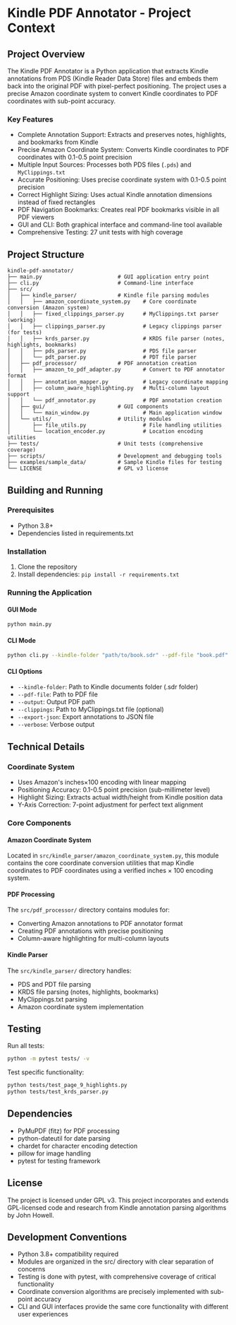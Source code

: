 # Kindle PDF Annotator - Project Context

## Project Overview

The Kindle PDF Annotator is a Python application that extracts Kindle annotations from PDS (Kindle Reader Data Store) files and embeds them back into the original PDF with pixel-perfect positioning. The project uses a precise Amazon coordinate system to convert Kindle coordinates to PDF coordinates with sub-point accuracy.

### Key Features
- Complete Annotation Support: Extracts and preserves notes, highlights, and bookmarks from Kindle
- Precise Amazon Coordinate System: Converts Kindle coordinates to PDF coordinates with 0.1-0.5 point precision
- Multiple Input Sources: Processes both PDS files (`.pds`) and `MyClippings.txt`
- Accurate Positioning: Uses precise coordinate system with 0.1-0.5 point precision
- Correct Highlight Sizing: Uses actual Kindle annotation dimensions instead of fixed rectangles
- PDF Navigation Bookmarks: Creates real PDF bookmarks visible in all PDF viewers
- GUI and CLI: Both graphical interface and command-line tool available
- Comprehensive Testing: 27 unit tests with high coverage

## Project Structure

```
kindle-pdf-annotator/
├── main.py                        # GUI application entry point
├── cli.py                         # Command-line interface
├── src/
│   ├── kindle_parser/             # Kindle file parsing modules
│   │   ├── amazon_coordinate_system.py    # Core coordinate conversion (Amazon system)
│   │   ├── fixed_clippings_parser.py      # MyClippings.txt parser (working)
│   │   ├── clippings_parser.py            # Legacy clippings parser (for tests)
│   │   ├── krds_parser.py                 # KRDS file parser (notes, highlights, bookmarks)
│   │   ├── pds_parser.py                  # PDS file parser
│   │   └── pdt_parser.py                  # PDT file parser
│   ├── pdf_processor/             # PDF annotation creation
│   │   ├── amazon_to_pdf_adapter.py       # Convert to PDF annotator format
│   │   ├── annotation_mapper.py           # Legacy coordinate mapping
│   │   ├── column_aware_highlighting.py   # Multi-column layout support
│   │   └── pdf_annotator.py               # PDF annotation creation
│   ├── gui/                       # GUI components
│   │   └── main_window.py                 # Main application window
│   └── utils/                     # Utility modules
│       ├── file_utils.py                  # File handling utilities
│       └── location_encoder.py            # Location encoding utilities
├── tests/                         # Unit tests (comprehensive coverage)
├── scripts/                       # Development and debugging tools
├── examples/sample_data/          # Sample Kindle files for testing
└── LICENSE                        # GPL v3 license
```

## Building and Running

### Prerequisites
- Python 3.8+
- Dependencies listed in requirements.txt

### Installation
1. Clone the repository
2. Install dependencies: `pip install -r requirements.txt`

### Running the Application

#### GUI Mode
```bash
python main.py
```

#### CLI Mode
```bash
python cli.py --kindle-folder "path/to/book.sdr" --pdf-file "book.pdf" --output "annotated.pdf"
```

#### CLI Options
- `--kindle-folder`: Path to Kindle documents folder (.sdr folder)
- `--pdf-file`: Path to PDF file
- `--output`: Output PDF path
- `--clippings`: Path to MyClippings.txt file (optional)
- `--export-json`: Export annotations to JSON file
- `--verbose`: Verbose output

## Technical Details

### Coordinate System
- Uses Amazon's inches×100 encoding with linear mapping
- Positioning Accuracy: 0.1-0.5 point precision (sub-millimeter level)
- Highlight Sizing: Extracts actual width/height from Kindle position data
- Y-Axis Correction: 7-point adjustment for perfect text alignment

### Core Components

#### Amazon Coordinate System
Located in `src/kindle_parser/amazon_coordinate_system.py`, this module contains the core coordinate conversion utilities that map Kindle coordinates to PDF coordinates using a verified inches × 100 encoding system.

#### PDF Processing
The `src/pdf_processor/` directory contains modules for:
- Converting Amazon annotations to PDF annotator format
- Creating PDF annotations with precise positioning
- Column-aware highlighting for multi-column layouts

#### Kindle Parser
The `src/kindle_parser/` directory handles:
- PDS and PDT file parsing
- KRDS file parsing (notes, highlights, bookmarks)
- MyClippings.txt parsing
- Amazon coordinate system implementation

## Testing

Run all tests:
```bash
python -m pytest tests/ -v
```

Test specific functionality:
```bash
python tests/test_page_9_highlights.py
python tests/test_krds_parser.py
```

## Dependencies

- PyMuPDF (fitz) for PDF processing
- python-dateutil for date parsing
- chardet for character encoding detection
- pillow for image handling
- pytest for testing framework

## License

The project is licensed under GPL v3. This project incorporates and extends GPL-licensed code and research from Kindle annotation parsing algorithms by John Howell.

## Development Conventions

- Python 3.8+ compatibility required
- Modules are organized in the src/ directory with clear separation of concerns
- Testing is done with pytest, with comprehensive coverage of critical functionality
- Coordinate conversion algorithms are precisely implemented with sub-point accuracy
- CLI and GUI interfaces provide the same core functionality with different user experiences